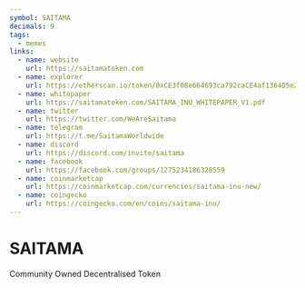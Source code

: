```yaml
---
symbol: SAITAMA
decimals: 9
tags:
  - memes
links:
  - name: website
    url: https://saitamatoken.com
  - name: explorer
    url: https://etherscan.io/token/0xCE3f08e664693ca792caCE4af1364D5e220827B2
  - name: whitepaper
    url: https://saitamatoken.com/SAITAMA_INU_WHITEPAPER_V1.pdf
  - name: twitter
    url: https://twitter.com/WeAreSaitama
  - name: telegram
    url: https://t.me/SaitamaWorldwide
  - name: discord
    url: https://discord.com/invite/saitama
  - name: facebook
    url: https://facebook.com/groups/1275234186328559
  - name: coinmarketcap
    url: https://coinmarketcap.com/currencies/saitama-inu-new/
  - name: coingecko
    url: https://coingecko.com/en/coins/saitama-inu/
---
```


# SAITAMA

Community Owned Decentralised Token
